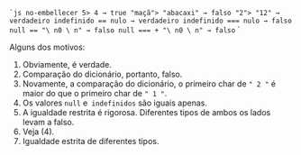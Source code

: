 

`` `js no-embellecer
5> 4 → true
"maçã"> "abacaxi" → falso
"2"> "12" → verdadeiro
indefinido == nulo → verdadeiro
indefinido === nulo → falso
null == "\ n0 \ n" → falso
null === + "\ n0 \ n" → falso
`` `

Alguns dos motivos:

1. Obviamente, é verdade.
2. Comparação do dicionário, portanto, falso.
3. Novamente, a comparação do dicionário, o primeiro char de `" 2 "` é maior do que o primeiro char de `" 1 "`.
4. Os valores `null` e` indefinidos` são iguais apenas.
5. A igualdade restrita é rigorosa. Diferentes tipos de ambos os lados levam a falso.
6. Veja (4).
7. Igualdade estrita de diferentes tipos.
